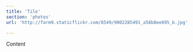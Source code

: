 ```yaml
---
title: 'Tile'
section: 'photos'
url: 'http://farm9.staticflickr.com/8549/9002285491_a58b8ee695_b.jpg'

---
```


Content
